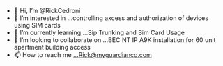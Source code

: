 - 👋 Hi, I’m @RickCedroni
- 👀 I’m interested in ...controlling axcess and authorization of devices using SIM cards
- 🌱 I’m currently learning ...Sip Trunking and Sim Card Usage
- 💞️ I’m looking to collaborate on ...BEC NT IP A9K installation for 60 unit apartment building access
- 📫 How to reach me ...Rick@myguardianco.com

<!---
RickCedroni/RickCedroni is a ✨ special ✨ repository because its `README.md` (this file) appears on your GitHub profile.
You can click the Preview link to take a look at your changes.
--->
